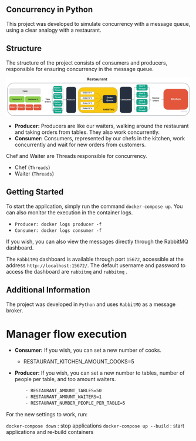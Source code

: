 ## Concurrency in Python
This project was developed to simulate concurrency with a message queue, using a clear analogy with a restaurant.

## Structure

The structure of the project consists of consumers and producers, responsible for ensuring concurrency in the message queue.

<p align="center">
  <img src="architecture.jpg" alt="ARCHTECTURE">
</p>


- **Producer:** Producers are like our waiters, walking around the restaurant and taking orders from tables. They also work concurrently.
- **Consumer:** Consumers, represented by our chefs in the kitchen, work concurrently and wait for new orders from customers.

Chef and Waiter are Threads responsible for concurrency.

- Chef (`Threads`)
- Waiter (`Threads`)


## Getting Started

To start the application, simply run the command `docker-compose up`. 
You can also monitor the execution in the container logs.

- `Producer: docker logs producer -f`
- `Consumer: docker logs consumer -f`


If you wish, you can also view the messages directly through the RabbitMQ dashboard.

The `RabbitMQ` dashboard is available through port `15672`, accessible at the address `http://localhost:15672/`. The default username and password to access the dashboard are `rabbitmq` and `rabbitmq` .

## Additional Information

The project was developed in `Python` and uses `RabbitMQ` as a message broker.

# Manager flow execution

- **Consumer:** If you wish, you can set a new number of cooks.
  - RESTAURANT_KITCHEN_AMOUNT_COOKS=5
- **Producer:** If you wish, you can set a new number to tables, number of people per table, and too amount waiters.

  ```bash
      - RESTAURANT_AMOUNT_TABLES=50
      - RESTAURANT_AMOUNT_WAITERS=1
      - RESTAURANT_NUMBER_PEOPLE_PER_TABLE=5
  ```

For the new settings to work, run:

`docker-compose down` : stop applications
`docker-compose up --build` : start applications and re-build containers